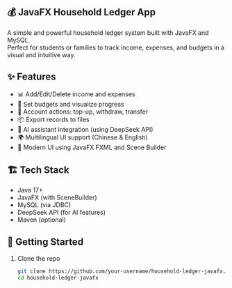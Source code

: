 ## 💰 JavaFX Household Ledger App

A simple and powerful household ledger system built with JavaFX and MySQL.  
Perfect for students or families to track income, expenses, and budgets in a visual and intuitive way.

## ✨ Features

- 📊 Add/Edit/Delete income and expenses
- 💸 Set budgets and visualize progress
- 🔄 Account actions: top-up, withdraw, transfer
- 📦 Export records to files
- 🤖 AI assistant integration (using DeepSeek API)
- 🌍 Multilingual UI support (Chinese & English)
- 🎨 Modern UI using JavaFX FXML and Scene Builder

## 🏗️ Tech Stack

- Java 17+
- JavaFX (with SceneBuilder)
- MySQL (via JDBC)
- DeepSeek API (for AI features)
- Maven (optional)

## 🚀 Getting Started

1. Clone the repo  
   ```bash
   git clone https://github.com/your-username/household-ledger-javafx.git
   cd household-ledger-javafx
